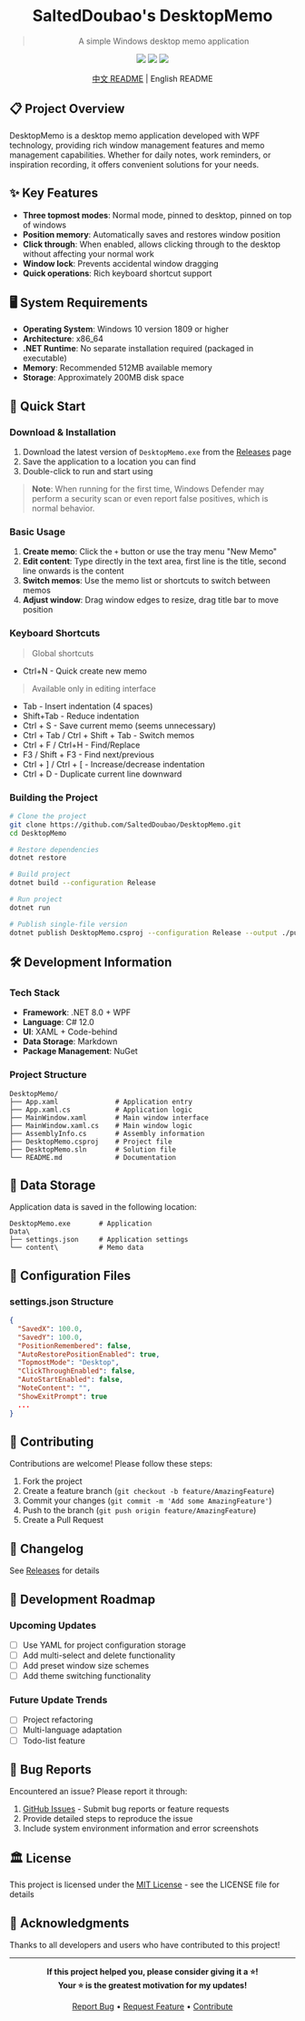 <h1 align="center">SaltedDoubao's DesktopMemo</h1>

> <p align="center">A simple Windows desktop memo application</p>

<div align="center">

<img src="https://img.shields.io/badge/.NET-8.0-purple" />
<img src="https://img.shields.io/badge/Platform-Windows-blue" />
<img src="https://img.shields.io/badge/License-MIT-green" />

[中文 README](./README.md) | English README

</div>

## 📋 Project Overview

DesktopMemo is a desktop memo application developed with WPF technology, providing rich window management features and memo management capabilities. Whether for daily notes, work reminders, or inspiration recording, it offers convenient solutions for your needs.

## ✨ Key Features

- **Three topmost modes**: Normal mode, pinned to desktop, pinned on top of windows
- **Position memory**: Automatically saves and restores window position
- **Click through**: When enabled, allows clicking through to the desktop without affecting your normal work
- **Window lock**: Prevents accidental window dragging
- **Quick operations**: Rich keyboard shortcut support

## 🖥️ System Requirements

- **Operating System**: Windows 10 version 1809 or higher
- **Architecture**: x86_64
- **.NET Runtime**: No separate installation required (packaged in executable)
- **Memory**: Recommended 512MB available memory
- **Storage**: Approximately 200MB disk space

## 🚀 Quick Start

### Download & Installation

1. Download the latest version of `DesktopMemo.exe` from the [Releases](../../releases) page
2. Save the application to a location you can find
3. Double-click to run and start using

> **Note**: When running for the first time, Windows Defender may perform a security scan or even report false positives, which is normal behavior.

### Basic Usage

1. **Create memo**: Click the `+` button or use the tray menu "New Memo"
2. **Edit content**: Type directly in the text area, first line is the title, second line onwards is the content
3. **Switch memos**: Use the memo list or shortcuts to switch between memos
4. **Adjust window**: Drag window edges to resize, drag title bar to move position

### Keyboard Shortcuts

> Global shortcuts
- Ctrl+N - Quick create new memo
> Available only in editing interface
- Tab - Insert indentation (4 spaces)
- Shift+Tab - Reduce indentation
- Ctrl + S - Save current memo (seems unnecessary)
- Ctrl + Tab / Ctrl + Shift + Tab - Switch memos
- Ctrl + F / Ctrl+H - Find/Replace
- F3 / Shift + F3 - Find next/previous
- Ctrl + ] / Ctrl + [ - Increase/decrease indentation
- Ctrl + D - Duplicate current line downward

### Building the Project

```bash
# Clone the project
git clone https://github.com/SaltedDoubao/DesktopMemo.git
cd DesktopMemo

# Restore dependencies
dotnet restore

# Build project
dotnet build --configuration Release

# Run project
dotnet run

# Publish single-file version
dotnet publish DesktopMemo.csproj --configuration Release --output ./publish
```

## 🛠️ Development Information

### Tech Stack

- **Framework**: .NET 8.0 + WPF
- **Language**: C# 12.0
- **UI**: XAML + Code-behind
- **Data Storage**: Markdown
- **Package Management**: NuGet

### Project Structure

```
DesktopMemo/
├── App.xaml              # Application entry
├── App.xaml.cs           # Application logic
├── MainWindow.xaml       # Main window interface
├── MainWindow.xaml.cs    # Main window logic
├── AssemblyInfo.cs       # Assembly information
├── DesktopMemo.csproj    # Project file
├── DesktopMemo.sln       # Solution file
└── README.md             # Documentation
```


## 📄 Data Storage

Application data is saved in the following location:

```
DesktopMemo.exe       # Application
Data\
├── settings.json     # Application settings
└── content\          # Memo data
```

## 🔧 Configuration Files

### settings.json Structure

```json
{
  "SavedX": 100.0,
  "SavedY": 100.0,
  "PositionRemembered": false,
  "AutoRestorePositionEnabled": true,
  "TopmostMode": "Desktop",
  "ClickThroughEnabled": false,
  "AutoStartEnabled": false,
  "NoteContent": "",
  "ShowExitPrompt": true
  ...
}
```

## 🤝 Contributing

Contributions are welcome! Please follow these steps:

1. Fork the project
2. Create a feature branch (`git checkout -b feature/AmazingFeature`)
3. Commit your changes (`git commit -m 'Add some AmazingFeature'`)
4. Push to the branch (`git push origin feature/AmazingFeature`)
5. Create a Pull Request

## 📝 Changelog

See [Releases](../../releases) for details

## 🚧 Development Roadmap

### Upcoming Updates
- [ ] Use YAML for project configuration storage
- [ ] Add multi-select and delete functionality
- [ ] Add preset window size schemes
- [ ] Add theme switching functionality

### Future Update Trends
- [ ] Project refactoring
- [ ] Multi-language adaptation
- [ ] Todo-list feature

## 🐛 Bug Reports

Encountered an issue? Please report it through:

1. [GitHub Issues](../../issues) - Submit bug reports or feature requests
2. Provide detailed steps to reproduce the issue
3. Include system environment information and error screenshots

## 🏛️ License

This project is licensed under the [MIT License](LICENSE) - see the LICENSE file for details

## 🙏 Acknowledgments

Thanks to all developers and users who have contributed to this project!

---

<div align="center">

**If this project helped you, please consider giving it a ⭐!**\
**Your ⭐ is the greatest motivation for my updates!**

[Report Bug](../../issues) • [Request Feature](../../issues) • [Contribute](../../pulls)

</div>